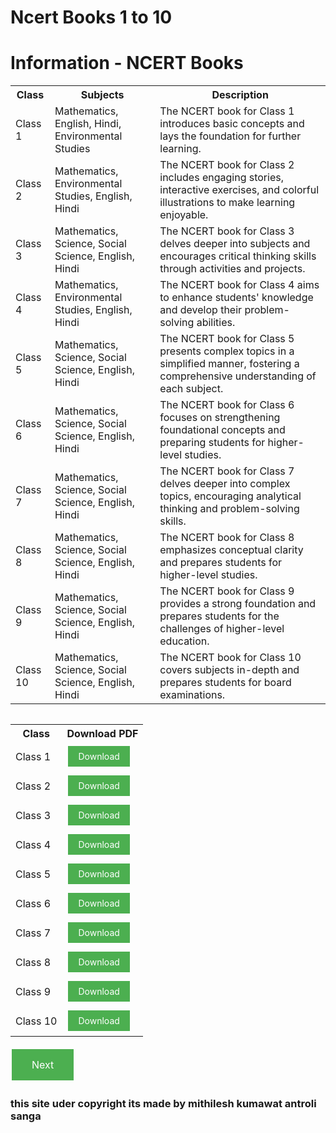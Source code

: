 <!DOCTYPE html>
<html>
<head>
  <title>Ncert Books 1 to 10</title>
</head>
<body>
  <h1>Ncert Books 1 to 10</h1>
</body>
</html>
</body><!DOCTYPE html>
<html>
<head>
  <title> Information - NCERT Books</title>
</head>
<body>
  <h1>Information - NCERT Books</h1>
  <table>
    <tr>
      <th>Class</th>
      <th>Subjects</th>
      <th>Description</th>
    </tr>
    <tr>
      <td>Class 1</td>
      <td>Mathematics, English, Hindi, Environmental Studies</td>
      <td>The NCERT book for Class 1 introduces basic concepts and lays the foundation for further learning.</td>
    </tr>
    <tr>
      <td>Class 2</td>
      <td>Mathematics, Environmental Studies, English, Hindi</td>
      <td>The NCERT book for Class 2 includes engaging stories, interactive exercises, and colorful illustrations to make learning enjoyable.</td>
    </tr>
    <tr>
      <td>Class 3</td>
      <td>Mathematics, Science, Social Science, English, Hindi</td>
      <td>The NCERT book for Class 3 delves deeper into subjects and encourages critical thinking skills through activities and projects.</td>
    </tr>
    <tr>
      <td>Class 4</td>
      <td>Mathematics, Environmental Studies, English, Hindi</td>
      <td>The NCERT book for Class 4 aims to enhance students' knowledge and develop their problem-solving abilities.</td>
    </tr>
    <tr>
      <td>Class 5</td>
      <td>Mathematics, Science, Social Science, English, Hindi</td>
      <td>The NCERT book for Class 5 presents complex topics in a simplified manner, fostering a comprehensive understanding of each subject.</td>
    </tr>
    <tr>
      <td>Class 6</td>
      <td>Mathematics, Science, Social Science, English, Hindi</td>
      <td>The NCERT book for Class 6 focuses on strengthening foundational concepts and preparing students for higher-level studies.</td>
    </tr>
    <tr>
      <td>Class 7</td>
      <td>Mathematics, Science, Social Science, English, Hindi</td>
      <td>The NCERT book for Class 7 delves deeper into complex topics, encouraging analytical thinking and problem-solving skills.</td>
    </tr>
    <tr>
      <td>Class 8</td>
      <td>Mathematics, Science, Social Science, English, Hindi</td>
      <td>The NCERT book for Class 8 emphasizes conceptual clarity and prepares students for higher-level studies.</td>
    </tr>
    <tr>
      <td>Class 9</td>
      <td>Mathematics, Science, Social Science, English, Hindi</td>
      <td>The NCERT book for Class 9 provides a strong foundation and prepares students for the challenges of higher-level education.</td>
    </tr>
    <tr>
      <td>Class 10</td>
      <td>Mathematics, Science, Social Science, English, Hindi</td>
      <td>The NCERT book for Class 10 covers subjects in-depth and prepares students for board examinations.</td>
    </tr>
  </table>
</body>
</html>
</html>
<!DOCTYPE html>
<html>
<head>
  <title>Ncert Books</title>
</head>
<body>
  <table>
    <tr>
<!DOCTYPE html>
<html>
<head>
  <title>Ncert Books</title>
  <style>
    table {
      border-collapse: collapse;
    }
    
    table, th, td {
      border: 1px solid black;
      padding: 8px;
    }
    
    .download-btn {
      background-color: #4CAF50;
      border: none;
      color: white;
      padding: 8px 16px;
      text-align: center;
      text-decoration: none;
      display: inline-block;
      font-size: 14px;
      margin: 4px 2px;
      cursor: pointer;
    }
  </style>
</head>
<body>
  <table>
    <tr>
      <th>Class</th>
      <th>Download PDF</th>
    </tr>
    <tr>
      <td>Class 1</td>
      <td><a href="https://ncert.nic.in/textbook.php" class="download-btn">Download</a></td>
    </tr>
    <tr>
      <td>Class 2</td>
      <td><a href="https://ncert.nic.in/textbook.php" class="download-btn">Download</a></td>
    </tr>
    <tr>
      <td>Class 3</td>
      <td><a href="https://ncert.nic.in/textbook.php" class="download-btn">Download</a></td>
    </tr>
    <tr>
      <td>Class 4</td>
      <td><a href="https://ncert.nic.in/textbook.php" class="download-btn">Download</a></td>
    </tr>
    <tr>
      <td>Class 5</td>
      <td><a href="https://ncert.nic.in/textbook.php" class="download-btn">Download</a></td>
    </tr>
    <tr>
      <td>Class 6</td>
      <td><a href="https://ncert.nic.in/textbook.php" class="download-btn">Download</a></td>
    </tr>
    <tr>
      <td>Class 7</td>
      <td><a href="https://ncert.nic.in/textbook.php" class="download-btn">Download</a></td>
    </tr>
    <tr>
      <td>Class 8</td>
      <td><a href="https://ncert.nic.in/textbook.php" class="download-btn">Download</a></td>
    </tr>
    <tr>
      <td>Class 9</td>
      <td><a href="https://ncert.nic.in/textbook.php" class="download-btn">Download</a></td>
    </tr>
    <tr>
      <td>Class 10</td>
      <td><a href="https://ncert.nic.in/textbook.php" class="download-btn">Download</a></td>
    </tr>
  </table>
</body>
</html>
<!DOCTYPE html>
<html>
<head>
  <style>
    .next-button {
      background-color: #4CAF50;
      border: none;
      color: white;
      padding: 15px 32px;
      text-align: center;
      text-decoration: none;
      display: inline-block;
      font-size: 16px;
      margin: 4px 2px;
      cursor: pointer;
    }
  </style>
</head>
<body>
  <a href="https://ncert.nic.in/textbook.php" class="next-button">Next</a>
</body>
</html>
<h3> this site uder copyright 
its made by mithilesh kumawat antroli sanga </h3>
